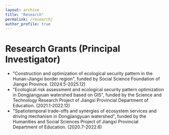 ```yaml
---
layout: archive
title: "Research"
permalink: /research/
author_profile: true
---
```


Research Grants (Principal Investigator)
=====
* "Construction and optimization of ecological security pattern in the Hunan-Jiangxi border region", funded by Social Science Foundation of Jiangxi Province. (2024.5-2025.12)
* "Ecological risk assessment and ecological security pattern optimization in Dongjiangyuan watershed based on GIS", funded by the Science and Technology Research Project of Jiangxi Provincial Department of Education. (2021.1-2022.12)
* "Spatiotemporal trade-offs and synergies of ecosystem services and driving mechanism in Dongjiangyuan watershed", funded by the Humanities and Social Sciences Project of Jiangxi Provincial Department of Education. (2020.7-2022.6)
